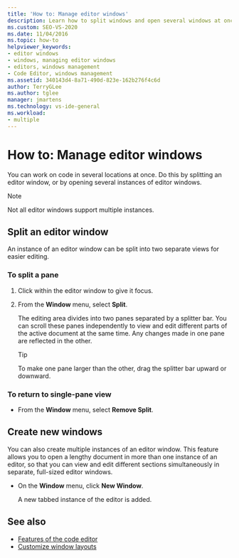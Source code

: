 ```yaml
---
title: 'How to: Manage editor windows'
description: Learn how to split windows and open several windows at once so you can display your code in the way that works best for you.
ms.custom: SEO-VS-2020
ms.date: 11/04/2016
ms.topic: how-to
helpviewer_keywords:
- editor windows
- windows, managing editor windows
- editors, windows management
- Code Editor, windows management
ms.assetid: 340143d4-8a71-490d-823e-162b276f4c6d
author: TerryGLee
ms.author: tglee
manager: jmartens
ms.technology: vs-ide-general
ms.workload:
- multiple
---
```

# How to: Manage editor windows

You can work on code in several locations at once. Do this by splitting an editor window, or by opening several instances of editor windows.

> [!NOTE]
> Not all editor windows support multiple instances.

## Split an editor window

An instance of an editor window can be split into two separate views for easier editing.

### To split a pane

1. Click within the editor window to give it focus.

2. From the **Window** menu, select **Split**.

     The editing area divides into two panes separated by a splitter bar. You can scroll these panes independently to view and edit different parts of the active document at the same time. Any changes made in one pane are reflected in the other.

    > [!TIP]
    > To make one pane larger than the other, drag the splitter bar upward or downward.

### To return to single-pane view

- From the **Window** menu, select **Remove Split**.

## Create new windows

You can also create multiple instances of an editor window. This feature allows you to open a lengthy document in more than one instance of an editor, so that you can view and edit different sections simultaneously in separate, full-sized editor windows.

- On the **Window** menu, click **New Window**.

   A new tabbed instance of the editor is added.

## See also

- [Features of the code editor](../ide/writing-code-in-the-code-and-text-editor.md)
- [Customize window layouts](../ide/customizing-window-layouts-in-visual-studio.md)
